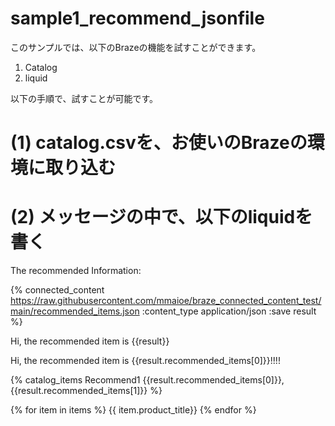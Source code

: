 # sample1_recommend_jsonfile

このサンプルでは、以下のBrazeの機能を試すことができます。
1. Catalog
2. liquid

以下の手順で、試すことが可能です。

# (1) catalog.csvを、お使いのBrazeの環境に取り込む

# (2) メッセージの中で、以下のliquidを書く
The recommended Information:

{% connected_content 
https://raw.githubusercontent.com/mmaioe/braze_connected_content_test/main/recommended_items.json 
:content_type application/json 
:save result
 %}

Hi, the recommended item is {{result}}

Hi, the recommended item is {{result.recommended_items[0]}}!!!!

{% catalog_items Recommend1 {{result.recommended_items[0]}}, {{result.recommended_items[1]}}  %}

{% for item in items %}
{{ item.product_title}}
{% endfor %}
